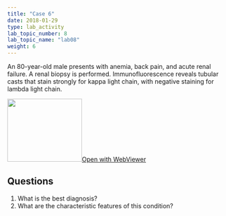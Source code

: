 ```yaml
---
title: "Case 6"
date: 2018-01-29
type: lab_activity
lab_topic_number: 8
lab_topic_name: "lab08"
weight: 6
---
```

<div class="entrybody">
<p>An 80-year-old male presents with anemia, back pain, and acute renal failure. A renal biopsy is performed. Immunofluorescence reveals tubular casts that stain strongly for kappa light chain, with negative staining for lambda light chain.<br clear="all"></p>

<div class="thumbnail"><a href="https://pathologylab.ctl.columbia.edu/slides/sliderenal_path_06/" target="_blank"><img alt="" src="/assets/images/slide_renal_case6.jpg" width="170" height="143" class="mt-image-left"></a><a href="https://pathologylab.ctl.columbia.edu/slides/sliderenal_path_06/" target="_blank">Open with WebViewer</a></div>

<h2>Questions</h2>


<ol>
<li>What is the best diagnosis?</li>
<li>What are the characteristic features of this condition?</li>
</ol>


						
</div>
